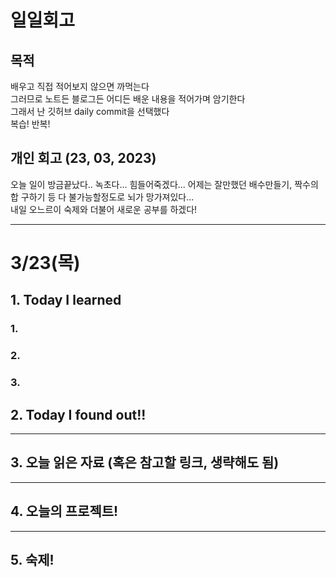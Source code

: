 # 일일회고

## 목적
배우고 직접 적어보지 않으면 까먹는다   
그러므로 노트든 블로그든 어디든 배운 내용을 적어가며 암기한다   
그래서 난 깃허브 daily commit을 선택했다   
복습! 반복!

## 개인 회고 (23, 03, 2023)
오늘 일이 방금끝났다.. 녹초다... 힘들어죽겠다... 어제는 잘만했던 배수만들기, 짝수의 합 구하기 등 다 불가능할정도로 뇌가 망가져있다... <br>
내일 오느르이 숙제와 더불어 새로운 공부를 하겠다!
- - - -
# 3/23(목)

## 1. Today I learned
### 1. 

### 2.

 
### 3. 

## 2. Today I found out!!

- - - -

## 3. 오늘 읽은 자료 (혹은 참고할 링크, 생략해도 됨)

- - - -
 
## 4. 오늘의 프로젝트!
- - - -
## 5. 숙제!


